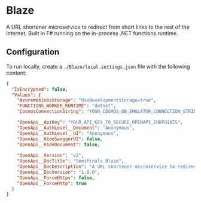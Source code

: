 # Blaze

A URL shortener microservice to redirect from short links to the rest of the internet. Built in F# running on the in-process .NET functions runtime.

## Configuration

To run locally, create a `./Blaze/local.settings.json` file with the following content:

```json
{
  "IsEncrypted": false,
  "Values": {
    "AzureWebJobsStorage": "UseDevelopmentStorage=true",
    "FUNCTIONS_WORKER_RUNTIME": "dotnet",
    "CosmosConnectionString": "YOUR_COSMOS_DB_EMULATOR_CONNECTION_STRING",

    "OpenApi__ApiKey": "YOUR_API_KEY_TO_SECURE_OPENAPI_ENDPOINTS",
    "OpenApi__AuthLevel__Document": "Anonymous",
    "OpenApi__AuthLevel__UI": "Anonymous",
    "OpenApi__HideSwaggerUI": false,
    "OpenApi__HideDocument": false,
  
    "OpenApi__Version": "v2",
    "OpenApi__DocTitle": "Semifinals Blaze",
    "OpenApi__DocDescription": "A URL shortener microservice to redirect from short links to the rest of the internet",
    "OpenApi__DocVersion": "1.0.0",
    "OpenApi__ForceHttps": false,
    "OpenApi__ForceHttp": true
  }
}
```
